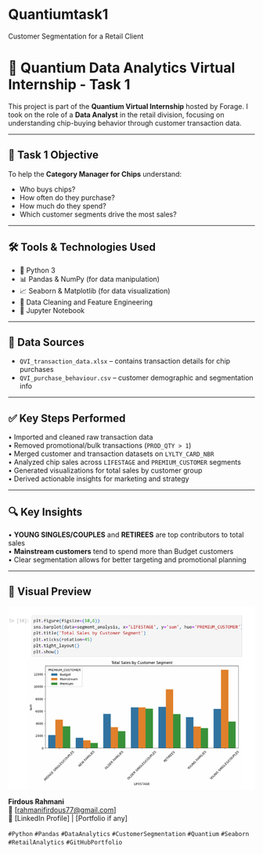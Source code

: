 # Quantiumtask1
Customer Segmentation for a Retail Client

# 🧠 Quantium Data Analytics Virtual Internship - Task 1

This project is part of the **Quantium Virtual Internship** hosted by Forage. I took on the role of a **Data Analyst** in the retail division, focusing on understanding chip-buying behavior through customer transaction data.

---

## 📌 Task 1 Objective

To help the **Category Manager for Chips** understand:
- Who buys chips?
- How often do they purchase?
- How much do they spend?
- Which customer segments drive the most sales?

---

## 🛠️ Tools & Technologies Used

- 🐍 Python 3
- 📊 Pandas & NumPy (for data manipulation)
- 📈 Seaborn & Matplotlib (for data visualization)
- 🧹 Data Cleaning and Feature Engineering
- 📁 Jupyter Notebook

---

## 📂 Data Sources

- `QVI_transaction_data.xlsx` – contains transaction details for chip purchases  
- `QVI_purchase_behaviour.csv` – customer demographic and segmentation info

---

## ✅ Key Steps Performed

• Imported and cleaned raw transaction data  
• Removed promotional/bulk transactions (`PROD_QTY > 1`)  
• Merged customer and transaction datasets on `LYLTY_CARD_NBR`  
• Analyzed chip sales across `LIFESTAGE` and `PREMIUM_CUSTOMER` segments  
• Generated visualizations for total sales by customer group  
• Derived actionable insights for marketing and strategy

---

## 🔍 Key Insights

• **YOUNG SINGLES/COUPLES** and **RETIREES** are top contributors to total sales  
• **Mainstream customers** tend to spend more than Budget customers  
• Clear segmentation allows for better targeting and promotional planning

---

## 📸 Visual Preview

![Total Sales by Customer Segment](https://github.com/Firdousrahmani/Quantiumtask1/blob/main/bargraph.plot.png) 



**Firdous Rahmani**  
📧 [rahmanifirdous77@gmail.com]  
🔗 [LinkedIn Profile] | [Portfolio if any]





`#Python` `#Pandas` `#DataAnalytics` `#CustomerSegmentation` `#Quantium` `#Seaborn` `#RetailAnalytics` `#GitHubPortfolio`

